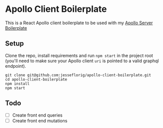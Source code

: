 # Apollo Client Boilerplate
This is a React Apollo client boilerplate to be used with my [Apollo Server Boilerplate](https://github.com/jesseflorig/apollo-server-boilerplate)

## Setup
Clone the repo, install requirements and run `npm start` in the project root (you'll need to make sure your Apollo client `uri` is pointed to a valid graphql endpoint).
```
git clone git@github.com:jesseflorig/apollo-client-boilerplate.git
cd apollo-client-boilerplate
npm install
npm start
```

## Todo
 - [ ] Create front end queries
 - [ ] Create front end mutations 
